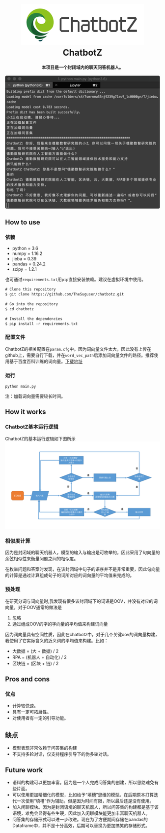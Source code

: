 <h1 align="center">
  <br>
  <a href="https://github.com/TheSuguser/chatbotz"><img src="https://github.com/TheSuguser/chatbotz/raw/zzheng/img/logo.png" alt="Markdownify" width="400"></a>
  <br>
  ChatbotZ
  <br>
</h1>

<h4 align="center">本项目是一个封闭域内的聊天问答机器人。</h4>

![screenshot](https://github.com/TheSuguser/chatbotz/raw/master/img/screencut.png)

## How to use
### 依赖
* python = 3.6
* numpy = 1.16.2
* jieba = 0.39
* pandas = 0.24.2
* scipy = 1.2.1

也可通过``requirements.txt``用``pip``直接安装依赖。建议在虚拟环境中使用。
```
# Clone this repository
$ git clone https://github.com/TheSuguser/chatbotz.git

# Go into the repository
$ cd chatbotz

# Install the dependencies
$ pip install -r requirements.txt
```

### 配置文件
ChatbotZ的相关配置在``param.cfg``中。因为词向量文件太大，因此没有上传在github上，需要自行下载，并在``word_vec_path``后添加词向量文件的路径。推荐使用基于百度百科训练的词向量。[下载地址](https://pan.baidu.com/s/1Gndr0fReIq_oJ3R34CxlPg)

### 运行
```
python main.py
```
注：加载词向量需要较长时间。

## How it works
### ChatbotZ基本运行逻辑
ChatbotZ的基本运行逻辑如下图所示
![](img/chatbotz_process.png)

### 相似度计算
因为是封闭域的聊天机器人，模型的输入与输出是可枚举的，因此采用了句向量的余弦相似性来衡量问题之间的相似度。

在枚举问题和答案时发现，在该封闭域中句子的语序并不是非常重要，因此句向量的计算是通过计算组成句子的词所对应的词向量的平均值来完成的。

### 预处理
在研究分词与词向量时,我发现有很多该封闭域下的词语是OOV，并没有对应的词向量，对于OOV通常的做法是
1. 忽略
2. 通过组成OOV的字的字向量的平均值来构建词向量

因为词向量具有空间性质，因此在chatbotz中，对于几个关键oov的词向量构建，我使用了它实际含义的近义词的平均值来构建。比如： 

* 大数据 = (大 + 数据) / 2
* RPA = (机器人 + 自动化) / 2
* 区块链 = (区块 + 链) / 2

## Pros and cons
### 优点
* 计算较快速。
* 具有一定可拓展性。
* 对使用者有一定的引导功能。

## 缺点
* 模型表现非常依赖于问答集的构建
* 不支持多轮对话，仅支持程序引导下的伪多轮对话。

## Future work
* 语料的构建可以更加丰富。因为是一个人完成问答集的创建，所以思路难免有些片面。
* 可以使用更加精细化的模型，比如给予“填槽”思维的模型。在后期原本打算迭代一次使用“填槽”作为辅助。但是因为时间有限，所以最后还是没有使用。
* 加入闲聊模块。因为是封闭语境的聊天机器人，所以问答集的构建都是基于该语境，难免会显得有些生硬，因此加入闲聊模块能更加丰富聊天机器人。
* 问答集的存储形式可以进一步改进。现在为了方便期间存储在pandas的Dataframe中，并不是十分高效，后期可以替换为更加搞笑的存储形式。